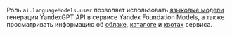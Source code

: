 Роль `ai.languageModels.user` позволяет использовать [языковые модели](../../../foundation-models/concepts/generation/index.md) генерации YandexGPT API в сервисе Yandex Foundation Models, а также просматривать информацию об [облаке](../../../resource-manager/concepts/resources-hierarchy.md#cloud), [каталоге](../../../resource-manager/concepts/resources-hierarchy.md#folder) и [квотах](../../../foundation-models/concepts/limits.md#yandexgpt-quotas) сервиса.
